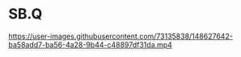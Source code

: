 # SB.Q

https://user-images.githubusercontent.com/73135838/148627642-ba58add7-ba56-4a28-9b44-c48897df31da.mp4

